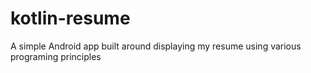 # kotlin-resume
A simple Android app built around displaying my resume using various programing principles
